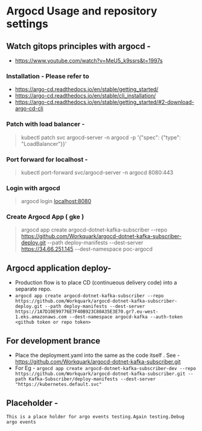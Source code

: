 # Argocd Usage and repository settings

## Watch gitops principles with argocd -

- <https://www.youtube.com/watch?v=MeU5_k9ssrs&t=1997s>

### Installation - Please refer to

- <https://argo-cd.readthedocs.io/en/stable/getting_started/>
- <https://argo-cd.readthedocs.io/en/stable/cli_installation/>
- <https://argo-cd.readthedocs.io/en/stable/getting_started/#2-download-argo-cd-cli>

### Patch with load balancer -

> kubectl patch svc argocd-server -n argocd -p '{"spec": {"type": "LoadBalancer"}}'  

### Port forward for localhost -

> kubectl port-forward svc/argocd-server -n argocd 8080:443

### Login with argocd

> argocd login <localhost:8080>

### Create Argocd App ( gke )

> argocd app create argocd-dotnet-kafka-subscriber --repo <https://github.com/Workquark/argocd-dotnet-kafka-subscriber-deploy.git> --path deploy-manifests --dest-server <https://34.66.251.145> --dest-namespace poc-argocd

## Argocd application deploy-

- Production flow is to place CD (continueous delivery code) into a separate repo.
- `argocd app create argocd-dotnet-kafka-subscriber --repo https://github.com/Workquark/argocd-dotnet-kafka-subscriber-deploy.git --path deploy-manifests --dest-server https://1A7D10E99776E7F40B923C80A35E3E70.gr7.eu-west-1.eks.amazonaws.com --dest-namespace argocd-kafka --auth-token <github token or repo token>`

## For development brance

- Place the deployment.yaml into the same as the code itself . See - <https://github.com/Workquark/argocd-dotnet-kafka-subscriber.git>
- For Eg - `argocd app create argocd-dotnet-kafka-subscriber-dev --repo https://github.com/Workquark/argocd-dotnet-kafka-subscriber.git --path Kafka-Subscriber/deploy-manifests --dest-server "https://kubernetes.default.svc"`

## Placeholder -

    This is a place holder for argo events testing.Again testing.Debug argo events 
